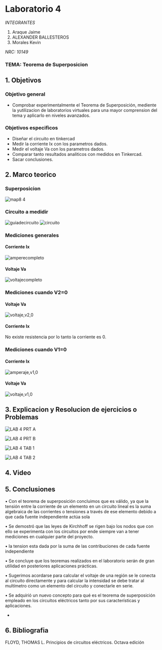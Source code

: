 # Laboratorio 4
*INTEGRANTES*

1. Araque Jaime
2. ALEXANDER BALLESTEROS
3. Morales Kevin

*NRC: 10149*
### TEMA: Teorema de Superposicion
## 1. Objetivos
### Objetivo general
* Comprobar experimentalmente el Teorema de Superposición, mediente la yutilizacion de laboratorios virtuales para una mayor comprension del tema y aplicarlo en niveles avanzados.
### Objetivos especificos
* Diseñar el circuito en tinkercad
* Medir la corriente Ix con los parametros dados.
* Medir el voltaje Va con los parametros dados.
* Comparar tanto resultados analiticos con medidos en Tinkercad.
* Sacar conclusiones.
## 2. Marco teorico
### Superposicion
![map8 4](https://user-images.githubusercontent.com/93224166/146941064-0a08a947-73b1-45eb-b965-748f38d7e2a0.png)
### Circuito a medidir
![guiadecircuito](https://user-images.githubusercontent.com/93224166/147187615-110761e6-d8fd-426b-80c4-941c56690e0e.png)
![circuito](https://user-images.githubusercontent.com/93224166/147187614-207d1dc5-bb7e-4635-ba30-2863fbeac7a6.png)

### Mediciones generales
#### Corriente Ix
![amperecompleto](https://user-images.githubusercontent.com/93224166/147189369-cb26e1eb-3fd4-4997-8e69-4b66b32eef78.png)

#### Voltaje Va
![voltajecompleto](https://user-images.githubusercontent.com/93224166/147187617-8b922e1d-9885-4554-bc59-c1c527758481.png)

### Mediciones cuando V2=0
#### Voltaje Va
![voltaje,v2,0](https://user-images.githubusercontent.com/93224166/147189921-84200b72-5ed8-43dc-a2d5-728ed6593754.png)

#### Corriente Ix
No existe resistencia por lo tanto la corriente es 0.

### Mediciones cuando V1=0
#### Corriente Ix
![amperaje,v1,0](https://user-images.githubusercontent.com/93224166/147187611-5a24b6c2-cdb9-4d4d-8a07-df9205a31f1e.png)

#### Voltaje Va
![voltaje,v1,0](https://user-images.githubusercontent.com/93224166/147187612-e5fd0889-8e7c-4b1f-ad3c-0f280755b203.png)

## 3. Explicacion y Resolucion de ejercicios o Problemas

![LAB 4 PRT A](https://user-images.githubusercontent.com/93951775/147198880-1769e365-c4ca-4d5f-aff2-ba2fc126d31c.JPG)

![LAB 4 PRT B](https://user-images.githubusercontent.com/93951775/147198892-ed8926f3-2d18-49fb-a5fe-a1805a1f1277.JPG)

![LAB 4 TAB 1](https://user-images.githubusercontent.com/93951775/147201688-15e53b1f-6097-426d-a939-981efd15fffb.JPG)

![LAB 4 TAB 2](https://user-images.githubusercontent.com/93951775/147201708-81542fc8-e8dc-499b-8704-5fcd72a39878.JPG)

## 4. Video

## 5. Conclusiones


•	Con el teorema de superposición concluimos que es válido, ya que la tensión entre la corriente de un elemento en un circuito lineal es la suma algebraica de las corrientes o tensiones a través de ese elemento debido a que cada fuente independiente actúa sola


•	Se demostró que las leyes de Kirchhoff se rigen bajo los nodos que con ello se experimenta con los circuitos por ende siempre van a tener mediciones en cualquier parte del proyecto.


•	la tension esta dada por la suma de las contribuciones de cada fuente independiente



•	Se concluye que los teoremas realizados en el laboratorio serán de gran utilidad en posteriores aplicaciones prácticas.


•	Sugerimos acordarse para calcular el voltaje de una región se le conecta al circuito directamente y para calcular la intensidad se debe tratar al multímetro como un elemento del circuito y conectarle en serie.



•	Se adquirió un nuevo concepto para qué es el teorema de superposición empleado en los circuitos eléctricos tanto por sus características y aplicaciones.







* 
## 6. Bibliografia
FLOYD, THOMAS L.
Principios de circuitos eléctricos. Octava edición
